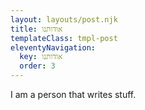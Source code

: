 ```yaml
---
layout: layouts/post.njk
title: אודותנו
templateClass: tmpl-post
eleventyNavigation:
  key: אודותנו
  order: 3
---
```


I am a person that writes stuff.
